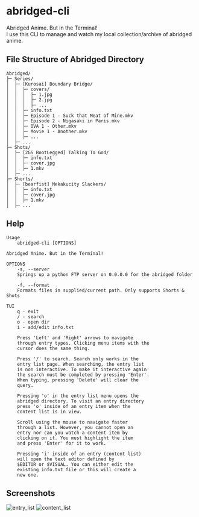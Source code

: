 # abridged-cli
Abridged Anime. But in the Terminal! <br>
I use this CLI to manage and watch my local collection/archive of abridged anime.

## File Structure of Abridged Directory
```
Abridged/
├─ Series/
│  ├─ [Kurosai] Boundary Bridge/
│  │  ├─ covers/
│  │  │  ├─ 1.jpg
│  │  │  ├─ 2.jpg
│  │  │  ├─ ...
│  │  ├─ info.txt
│  │  ├─ Episode 1 - Suck that Meat of Mine.mkv
│  │  ├─ Episode 2 - Nigasaki in Paris.mkv
│  │  ├─ OVA 1 - Other.mkv
│  │  ├─ Movie 1 - Another.mkv
│  │  ├─ ...
│  ├─ ...
├─ Shots/
│  ├─ [2GS BootLegged] Talking To God/
│  │  ├─ info.txt
│  │  ├─ cover.jpg
│  │  ├─ 1.mkv
│  ├─ ...
├─ Shorts/
│  ├─ [bearfist] Mekakucity Slackers/
│  │  ├─ info.txt
│  │  ├─ cover.jpg
│  │  ├─ 1.mkv
│  ├─ ...
```

## Help
```
Usage
    abridged-cli [OPTIONS]

Abridged Anime. But in the Terminal!

OPTIONS
    -s, --server   
    Springs up a python FTP server on 0.0.0.0 for the abridged folder

    -f, --format
    Formats files in supplied/current path. Only supports Shorts & Shots

TUI
    q - exit
    / - search
    o - open dir
    i - add/edit info.txt

    Press 'Left' and 'Right' arrows to navigate
    through entry types. Clicking menu items with the 
    cursor does the same thing.

    Press '/' to search. Search only works in the
    entry list page. When searching, the entry list 
    is non interactive. To make it interactive again
    the search must be completed by pressing 'Enter'.
    When typing, pressing 'Delete' will clear the
    query.

    Pressing 'o' in the entry list menu opens the
    abridged directory. To visit an entry directory
    press 'o' inside of an entry item when the
    content list is in view.

    Scroll using the mouse to navigate faster
    through a list. However, you cannot open an
    entry nor can you watch a content item by
    clicking on it. You must highlight the item
    and press 'Enter' for it to work.

    Pressing 'i' inside of an entry (content list)
    will open the text editor defined by
    $EDITOR or $VISUAL. You can either edit the
    existing info.txt file or this will create a
    new one.
```

## Screenshots
![entry_list](https://user-images.githubusercontent.com/47277246/151655381-1d32cb96-99f6-435f-b34e-689f056101a3.png)
![content_list](https://user-images.githubusercontent.com/47277246/151655387-be5b434f-6475-4def-b743-7eea709dd60b.png)
